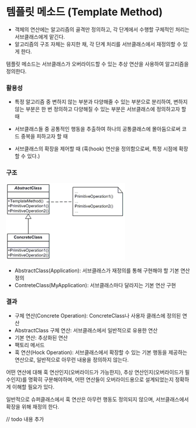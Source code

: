 # 템플릿 메소드 (Template Method)

- 객체의 연산에는 알고리즘의 골격만 정의하고, 각 단계에서 수행할 구체적인 처리는 서브클래스에게 맡긴다.
- 알고리즘의 구조 자체는 유지한 채, 각 단계 처리를 서브클래스에서 재정의할 수 있게 한다.

템플릿 메소드는 서브클래스가 오버라이드할 수 있는 추상 연산을 사용하여 알고리즘을 정의한다.



### 활용성

- 특정 알고리즘 중 변하지 않는 부분과 다양해줄 수 있는 부분으로 분리하여, 변하지 않는 부분은 한 번 정의하고 다양해질 수 있는 부분은 서브클래스에 정의하고자 할 때

- 서브클래스들 중 공통적인 행동을 추출하여 하나의 공통클래스에 몰아둠으로써 코드 중복을 피하고자 할 때

- 서브클래스의 확장을 제어할 때 (훅(hook) 연산을 정의함으로써, 특정 시점에 확장할 수 있다.)


### 구조

![TemplateMethod](./images/TemplateMethod.gif)

- AbstractClass(Application): 서브클래스가 재정의를 통해 구현해야 할 기본 연산 정의
- ContreteClass(MyApplication): 서브클래스마다 달라지는 기본 연산 구현

### 결과

- 구체 연산(Concrete Operation): ConcreteClass나 사용자 클래스에 정의된 연산
- AbstractClass 구체 연산: 서브클래스에서 일반적으로 유용한 연산
- 기본 연산: 추상화된 연산
- 팩토리 메서드
- 훅 연산(Hock Operation): 서브클래스에서 확장할 수 있는 기본 행동을 제공하는 연산으로, 일반적으로 아무런 내용을 정의하지 않는다.

어떤 연산에 대해 훅 연산인지(오버라이드가 가능한지), 추상 연산인지(오버라이드가 필수인지)를 명확히 구분해야하며, 어떤 연산들이 오버라이드용으로 설계되었는지 정확하게 이해할 필요가 있다.

일반적으로 슈퍼클래스에서 훅 연산은 아무런 행동도 정의되지 않으며, 서브클래스에서 확장을 위해 재정의 한다.

// todo 내용 추가

